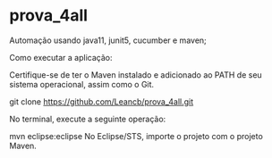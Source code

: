 # prova_4all

Automação usando java11, junit5, cucumber e maven;

Como executar a aplicação:

Certifique-se de ter o Maven instalado e adicionado ao PATH de seu sistema operacional, assim como o Git.

git clone https://github.com/Leancb/prova_4all.git

No terminal, execute a seguinte operação:

mvn eclipse:eclipse No Eclipse/STS, importe o projeto com o projeto Maven.
